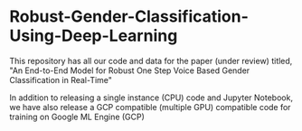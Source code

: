 # Robust-Gender-Classification-Using-Deep-Learning
This repository has all our code and data for the paper (under review) titled, "An End-to-End Model for Robust One Step Voice Based Gender Classification in Real-Time" 


In addition to releasing a single instance (CPU) code and Jupyter Notebook, we have also release a GCP compatible (multiple GPU) compatible code for training on Google ML Engine (GCP)


